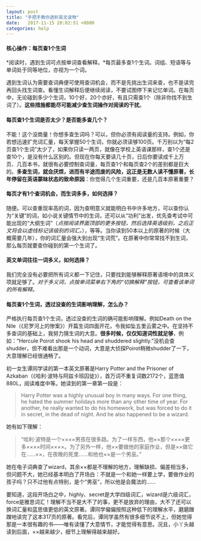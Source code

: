```yaml
---
layout: post
title: "手把手教你透析英文读物"
date:   2017-11-15 20:02:51 +0800
categories: help
---
```


<h4 id="adjust_timestamp">核心操作：每页查1个生词</h4>

*阅读时，遇到生词可点按单词查看解释。*每页最多查1个生词。词组、短语等与单词处于同等地位，亦视为一个词。

遇到生词认为需要查词典便可使用查词机会，而不是先挑出生词来查，也不是读完再回头找生词查。看懂生词解释后便继续阅读，不要试图停下来记忆单词。在每页中，无论碰到多少个生词，10个好，20个亦好，有且只需查1个（除非你找不到生词了）。**这些措施都能尽可能减少查生词操作对阅读的干扰**。

<h4 id="adjust_timestamp">每页查1个生词是否太少？是否能多查几个？</h4>

不能！这个没商量！你想多查生词吗？可以，但你必须有阅读量的支持。例如，你若想迅速扩充词汇量，每天掌握50个生词，你就必须读够100页。千万别以为“每2页查1个生词”太少了，如果你只读一两页，就像在学校上英语课那样，查1个还是查10个，是没有什么区别的。但现在你每天要读几十页，日后你要读成千上万页、几百本书，就很有必要控制查词量，每页查1个和每页查2个的差别都是巨大的。**多查生词，就会厌烦，进而有半途而废的风险，这正是无数人读不懂原著，长年停留在英语蒙昧状态的致命原因**：你觉得几个生词重要，还是几百本原著重要？

<h4 id="split_lrcs">每页才有1个查词机会，而生词多多，如何选择？</h4>

随便。可以查重现率高的词，因为查明意义就能明白书中许多地方，可以查你认为“关键”的词，如小说关键情节中的生词，还可以从“功利”出发，优先查考试中可能出现的“大纲生词”（*点按阅读界面顶部的更多按钮，然后选择英语级别，之后正文将会以虚线标记该级别的词汇。*），等等。当你读到50本以上的原著的时候（大概需要几年），你的词汇量会强大到出现“生词荒”。在原著中你常常找不到生词，那么每页就要查你碰到的第一个生词了。

<h4 id="cancel_lrcs">英文单词往往一词多义，如何选择？</h4>

我们完全没有必要把所有词义都一下记住，只要找到能够解释原著语境中的具体义项就足够了。*对于多义词，点按单词菜单右下角的“切换解释”按钮，可查看该单词的所有解释。*

<h4 id="cancel_lrcs">每页查1个生词，透过没查的生词影响理解，怎么办？</h4>

严格执行每页查1个生词，透过没查的生词的确可能影响理解。例如Death on the Nile（《尼罗河上的惨案》）开篇生词四面开花，令我如坠五里云雾之中。在坚持不多查词的基础上，我努力猜生词的大意。**很多时候，仅仅知道词性就足够**，例如：“Hercule Poirot shook his head and shuddered slightly.”没机会查shudder，但不难看出那是一个动词，大意是大侦探Poirot稍微shudder了一下，大意理解已经很通畅了。

初一女生谭同学读的第一本英文原著是Harry Potter and the Prisoner of Azkaban（《哈利·波特与阿兹卡班囚徒》），首万词不重复词数2172个，蓝思值880L，阅读难度中等。她读到的第一章第一段是：

>Harry Potter was a highly unusual boy in many ways. For one thing, he hated the summer holidays more than any other time of year. For another, he really wanted to do his homework, but was forced to do it in secret, in the dead of night. And he also happened to be a wizard.

她有如下理解：

>“哈利·波特是一个××××男孩在很多路。为了一样东西，他××那个××××更多××××时间××××。为了另外一样，他××要做他的家庭作业，但是××做它在……××，在夜晚的死里……和他也××是一个男巫。”

她在电子词典查了wizard，其余××都是不理解的地方，理解缺损、偏差相当多，但问题不大，她已经基本明白了开场白：不就是一个和她一样要上学，要做作业的孩子吗？只不过他有点特别，是个“男巫”，所以他是会魔法的……

要知道，这段开场白之中，highly、secret是大学四级词汇，wizard是六级词汇，force是雅思词汇！理解不当不是大不了的事，更不是放弃的理由，大不了还可以换词汇量和蓝思值更低的英文原著。谭同学偏偏按照这种低下的理解水平，磨磨蹭蹭地读完了这本317页的原著。看完后，谭同学虽然有很多细节说不上，但她觉得那是一本很有趣的书——唯有读懂了大意情节，才能觉得有意思。况且，小丫头越读到后面，××越来越少，细节上理解得越来越好。
